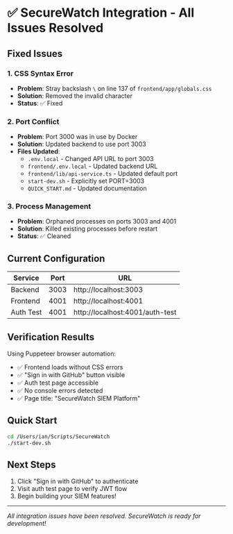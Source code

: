 # ✅ SecureWatch Integration - All Issues Resolved

## Fixed Issues

### 1. CSS Syntax Error
- **Problem**: Stray backslash `\` on line 137 of `frontend/app/globals.css`
- **Solution**: Removed the invalid character
- **Status**: ✅ Fixed

### 2. Port Conflict
- **Problem**: Port 3000 was in use by Docker
- **Solution**: Updated backend to use port 3003
- **Files Updated**:
  - `.env.local` - Changed API URL to port 3003
  - `frontend/.env.local` - Updated backend URL
  - `frontend/lib/api-service.ts` - Updated default port
  - `start-dev.sh` - Explicitly set PORT=3003
  - `QUICK_START.md` - Updated documentation

### 3. Process Management
- **Problem**: Orphaned processes on ports 3003 and 4001
- **Solution**: Killed existing processes before restart
- **Status**: ✅ Cleaned

## Current Configuration

| Service  | Port | URL                          |
|----------|------|------------------------------|
| Backend  | 3003 | http://localhost:3003        |
| Frontend | 4001 | http://localhost:4001        |
| Auth Test| 4001 | http://localhost:4001/auth-test |

## Verification Results

Using Puppeteer browser automation:
- ✅ Frontend loads without CSS errors
- ✅ "Sign in with GitHub" button visible
- ✅ Auth test page accessible
- ✅ No console errors detected
- ✅ Page title: "SecureWatch SIEM Platform"

## Quick Start

```bash
cd /Users/ian/Scripts/SecureWatch
./start-dev.sh
```

## Next Steps

1. Click "Sign in with GitHub" to authenticate
2. Visit auth test page to verify JWT flow
3. Begin building your SIEM features!

---
*All integration issues have been resolved. SecureWatch is ready for development!*